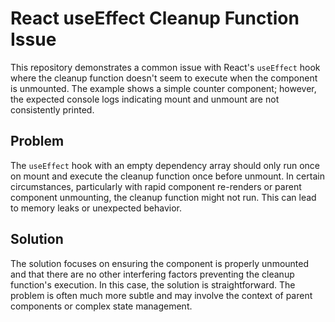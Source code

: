# React useEffect Cleanup Function Issue

This repository demonstrates a common issue with React's `useEffect` hook where the cleanup function doesn't seem to execute when the component is unmounted.  The example shows a simple counter component; however, the expected console logs indicating mount and unmount are not consistently printed.

## Problem
The `useEffect` hook with an empty dependency array should only run once on mount and execute the cleanup function once before unmount.  In certain circumstances, particularly with rapid component re-renders or parent component unmounting, the cleanup function might not run. This can lead to memory leaks or unexpected behavior.

## Solution
The solution focuses on ensuring the component is properly unmounted and that there are no other interfering factors preventing the cleanup function's execution. In this case, the solution is straightforward.  The problem is often much more subtle and may involve the context of parent components or complex state management.